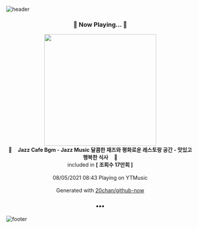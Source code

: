 ![header](https://capsule-render.vercel.app/api?type=wave&height=170&section=header&text=Hi.%20I'm%20SHIFT&fontColor=090707&fontAlignX=45&fontAlignY=65&fontSize=100)

<h3 align="center">🎵 Now Playing... 🎵</h3>
<p align="center">
  <a href="https://music.youtube.com/watch?v=bHT6-nWyhfM">
    <img width="300" src="https://i.ytimg.com/vi/bHT6-nWyhfM/sddefault.jpg?sqp=-oaymwEWCJADEOEBIAQqCghqEJQEGHgg6AJIWg&rs">
  </a>
  <br>
  🎵&nbsp&nbsp&nbsp <b>Jazz Cafe Bgm - Jazz Music 달콤한 재즈와 평화로운 레스토랑 공간 - 맛있고 행복한 식사</b> &nbsp&nbsp&nbsp🎵
  <br>
  included in <b>[ 조회수 17만회 ]</b>
  
  <br />
  <br />
  08/05/2021 08:43 Playing on YTMusic
  <br />
  <br />
  Generated with <a href="https://github.com/20chan/github-now">20chan/github-now</a>
</p>

<h3 align="center">•••</h3>

![footer](https://capsule-render.vercel.app/api?type=wave&height=150&section=footer)
